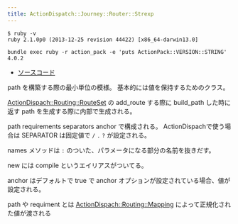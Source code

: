 ```yaml
---
title: ActionDispatch::Journey::Router::Strexp
---
```


```
$ ruby -v
ruby 2.1.0p0 (2013-12-25 revision 44422) [x86_64-darwin13.0]
```

```
bundle exec ruby -r action_pack -e 'puts ActionPack::VERSION::STRING'
4.0.2
```

* [ソースコード](https://github.com/rails/rails/blob/4-0-stable/actionpack/lib/action_dispatch/journey/router/strexp.rb)

path を構築する際の最小単位の模様。
基本的には値を保持するためのクラス。

[ActionDispach::Routing::RouteSet](action_patch/routing/route_set) の add_route する際に build_path した時に返す path を生成する際に内部で生成される。

path requirements separators anchor で構成される。
ActionDispachで使う場合は SEPARATOR は固定値で `/` `.` `?` が設定される。

names メソッドは `:` のついた、パラメータになる部分の名前を抜きだす。

new には compile というエイリアスがついてる。

anchor はデフォルトで true で anchor オプションが設定されている場合、値が設定される。

path や requiment とは [ActionDispach::Routing::Mapping](action_dispach/routing/mapper) によって正規化された値が渡される

